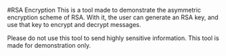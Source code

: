 #RSA Encryption
This is a tool made to demonstrate the asymmetric encryption scheme of RSA.
With it, the user can generate an RSA key, and use that key to encrypt and decrypt messages.

Please do not use this tool to send highly sensitive information. This tool is made for demonstration only.